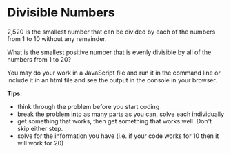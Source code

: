 # Divisible Numbers

2,520 is the smallest number that can be divided by each of the numbers from 1 to 10 without any remainder.

What is the smallest positive number that is evenly divisible by all of the numbers from 1 to 20?

You may do your work in a JavaScript file and run it in the command line or include it in an html file and see the output in the console in your browser.

**Tips:**
- think through the problem before you start coding
- break the problem into as many parts as you can, solve each individually
- get something that works, then get something that works well. Don't skip either step.
- solve for the information you have (i.e. if your code works for 10 then it will work for 20)
